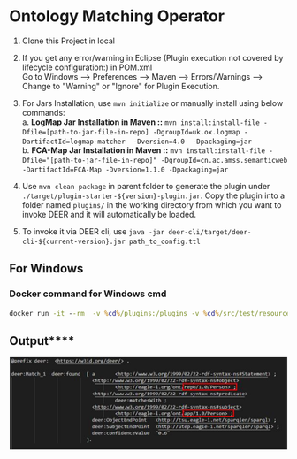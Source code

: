 # Ontology Matching Operator

 1. Clone this Project in local        
 2. If you get any error/warning in Eclipse (Plugin execution not covered by lifecycle configuration:) in POM.xml  <br /> Go to Windows --> Preferences --> Maven --> Errors/Warnings --> Change to "Warning" or "Ignore" for Plugin Execution.
 3. For Jars Installation, use `mvn initialize` or manually install using below commands: <br/>
      a. **LogMap Jar Installation in Maven ::** `mvn install:install-file
-Dfile=[path-to-jar-file-in-repo]
-DgroupId=uk.ox.logmap
-DartifactId=logmap-matcher 
-Dversion=4.0 
-Dpackaging=jar` <br/>
      b. **FCA-Map Jar Installation in Maven ::** `mvn install:install-file -Dfile="[path-to-jar-file-in-repo]" -DgroupId=cn.ac.amss.semanticweb -DartifactId=FCA-Map -Dversion=1.1.0 -Dpackaging=jar` <br/>

4. Use `mvn clean package` in parent folder to generate the plugin under
`./target/plugin-starter-${version}-plugin.jar`.
Copy the plugin into a folder named `plugins/` in the working directory from which you
want to invoke DEER and it will automatically be loaded.   

5. To invoke it via DEER cli, use `java -jar deer-cli/target/deer-cli-${current-version}.jar path_to_config.ttl`   

## For Windows

### Docker command for Windows cmd
```cmd
docker run -it --rm  -v %cd%/plugins:/plugins -v %cd%/src/test/resources:/config dicegroup/deer:latest /config/configuration.ttl
```
## Output****
![Alt text](/screenshot/Output.JPG?raw=true "Output")
